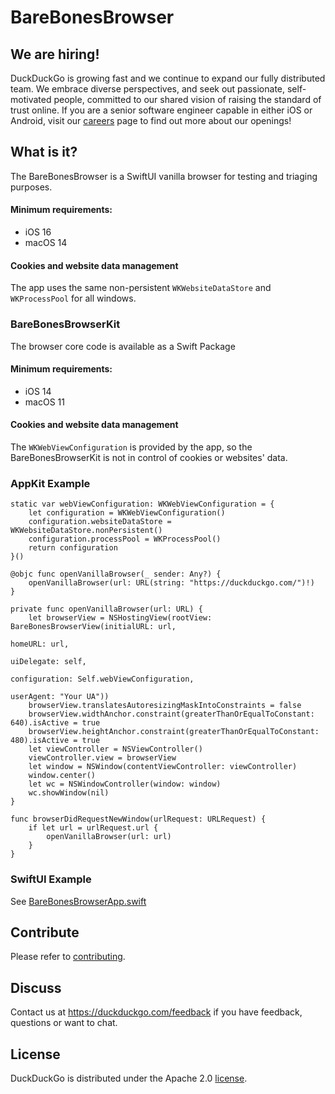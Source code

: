 # BareBonesBrowser

## We are hiring!

DuckDuckGo is growing fast and we continue to expand our fully distributed team. We embrace diverse perspectives, and seek out passionate, self-motivated people, committed to our shared vision of raising the standard of trust online. If you are a senior software engineer capable in either iOS or Android, visit our [careers](https://duckduckgo.com/hiring/#open) page to find out more about our openings!

## What is it?

The BareBonesBrowser is a SwiftUI vanilla browser for testing and triaging purposes.

#### Minimum requirements:
- iOS 16
- macOS 14

#### Cookies and website data management
The app uses the same non-persistent `WKWebsiteDataStore` and `WKProcessPool` for all windows.

### BareBonesBrowserKit
The browser core code is available as a Swift Package

#### Minimum requirements:
- iOS 14
- macOS 11

#### Cookies and website data management
The `WKWebViewConfiguration` is provided by the app, so the BareBonesBrowserKit is not in control of cookies or websites' data.

### AppKit Example
```
static var webViewConfiguration: WKWebViewConfiguration = {
	let configuration = WKWebViewConfiguration()
	configuration.websiteDataStore = WKWebsiteDataStore.nonPersistent()
	configuration.processPool = WKProcessPool()
	return configuration
}()

@objc func openVanillaBrowser(_ sender: Any?) {
	openVanillaBrowser(url: URL(string: "https://duckduckgo.com/")!)
}

private func openVanillaBrowser(url: URL) {
	let browserView = NSHostingView(rootView: BareBonesBrowserView(initialURL: url,
                                                                      homeURL: url,
                                                                   uiDelegate: self,
                                                                configuration: Self.webViewConfiguration,
                                                                    userAgent: "Your UA"))
	browserView.translatesAutoresizingMaskIntoConstraints = false
	browserView.widthAnchor.constraint(greaterThanOrEqualToConstant: 640).isActive = true
	browserView.heightAnchor.constraint(greaterThanOrEqualToConstant: 480).isActive = true
	let viewController = NSViewController()
	viewController.view = browserView
	let window = NSWindow(contentViewController: viewController)
	window.center()
	let wc = NSWindowController(window: window)
	wc.showWindow(nil)
}

func browserDidRequestNewWindow(urlRequest: URLRequest) {
	if let url = urlRequest.url {
		openVanillaBrowser(url: url)
	}
}
```

### SwiftUI Example

See [BareBonesBrowserApp.swift](BareBonesBrowser/BareBonesBrowserApp.swift)

## Contribute

Please refer to [contributing](CONTRIBUTING.md).

## Discuss

Contact us at https://duckduckgo.com/feedback if you have feedback, questions or want to chat.

## License
DuckDuckGo is distributed under the Apache 2.0 [license](https://github.com/duckduckgo/ios/blob/master/LICENSE.md).
